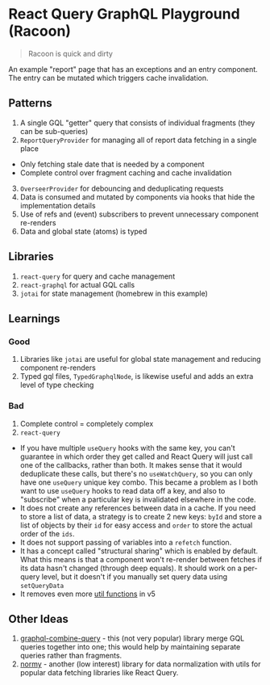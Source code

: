 # React Query GraphQL Playground (Racoon)
> Racoon is quick and dirty

An example "report" page that has an exceptions and an entry component. The entry can be mutated which triggers cache invalidation.

## Patterns

1. A single GQL "getter" query that consists of individual fragments (they can be sub-queries)
2. `ReportQueryProvider` for managing all of report data fetching in a single place
  - Only fetching stale date that is needed by a component
  - Complete control over fragment caching and cache invalidation
3. `OverseerProvider` for debouncing and deduplicating requests
4. Data is consumed and mutated by components via hooks that hide the implementation details
5. Use of refs and (event) subscribers to prevent unnecessary component re-renders
6. Data and global state (atoms) is typed

## Libraries

1. `react-query` for query and cache management
2. `react-graphql` for actual GQL calls
3. `jotai` for state management (homebrew in this example)

## Learnings

### Good

1. Libraries like `jotai` are useful for global state management and reducing component re-renders
1. Typed gql files, `TypedGraphqlNode`, is likewise useful and adds an extra level of type checking

### Bad

1. Complete control = completely complex
1. `react-query`
  - If you have multiple `useQuery` hooks with the same key, you can't guarantee in which order they get called and React Query will just call one of the callbacks, rather than both. It makes sense that it would deduplicate these calls, but there's no `useWatchQuery`, so you can only have one `useQuery` unique key combo. This became a problem as I both want to use `useQuery` hooks to read data off a key, and also to "subscribe" when a particular key is invalidated elsewhere in the code.
  - It does not create any references between data in a cache. If you need to store a list of data, a strategy is to create 2 new keys: `byId` and store a list of objects by their `id` for easy access and `order` to store the actual order of the `ids`.
  - It does not support passing of variables into a `refetch` function.
  - It has a concept called "structural sharing" which is enabled by default. What this means is that a component won't re-render between fetches if its data hasn't changed (through deep equals). It should work on a per-query level, but it doesn't if you manually set query data using `setQueryData`
  - It removes even more [util functions](https://tanstack.com/query/latest/docs/framework/react/guides/migrating-to-v5#callbacks-on-usequery-and-queryobserver-have-been-removed) in v5

## Other Ideas

1. [graphql-combine-query](https://github.com/domasx2/graphql-combine-query) - this (not very popular) library merge GQL queries together into one; this would help by maintaining separate queries rather than fragments.
1. [normy](https://github.com/klis87/normy) - another (low interest) library for data normalization with utils for popular data fetching libraries like React Query.
